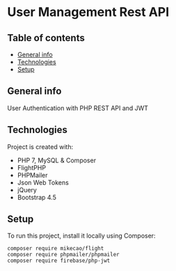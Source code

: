 # User Management Rest API

## Table of contents
* [General info](#general-info)
* [Technologies](#technologies)
* [Setup](#setup)

## General info
User Authentication with PHP REST API and JWT
	
## Technologies
Project is created with:
* PHP 7, MySQL & Composer
* FlightPHP
* PHPMailer
* Json Web Tokens
* jQuery
* Bootstrap 4.5
	
## Setup
To run this project, install it locally using Composer:

```
composer require mikecao/flight
composer require phpmailer/phpmailer
composer require firebase/php-jwt
```
